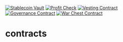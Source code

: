 [![Stablecoin Vault](https://github.com/White-Whale-Defi-Platform/contracts/actions/workflows/stablecoin-vault.yml/badge.svg)](https://github.com/White-Whale-Defi-Platform/contracts/actions/workflows/stablecoin-vault.yml)
[![Profit Check](https://github.com/White-Whale-Defi-Platform/contracts/actions/workflows/profit_check.yml/badge.svg)](https://github.com/White-Whale-Defi-Platform/contracts/actions/workflows/profit_check.yml)
[![Vesting Contract](https://github.com/White-Whale-Defi-Platform/contracts/actions/workflows/vesting.yml/badge.svg)](https://github.com/White-Whale-Defi-Platform/contracts/actions/workflows/vesting.yml)
[![Governance Contract](https://github.com/White-Whale-Defi-Platform/contracts/actions/workflows/governance_contract.yml/badge.svg)](https://github.com/White-Whale-Defi-Platform/contracts/actions/workflows/governance_contract.yml)
[![War Chest Contract](https://github.com/White-Whale-Defi-Platform/contracts/actions/workflows/war_chest.yml/badge.svg)](https://github.com/White-Whale-Defi-Platform/contracts/actions/workflows/war_chest.yml)

# contracts